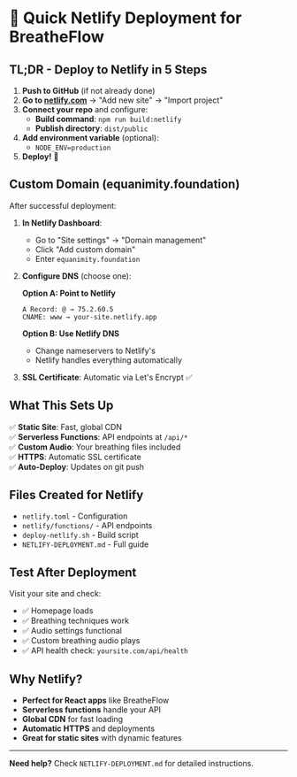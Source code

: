 # 🚀 Quick Netlify Deployment for BreatheFlow

## TL;DR - Deploy to Netlify in 5 Steps

1. **Push to GitHub** (if not already done)
2. **Go to [netlify.com](https://netlify.com)** → "Add new site" → "Import project"
3. **Connect your repo** and configure:
   - **Build command**: `npm run build:netlify`
   - **Publish directory**: `dist/public`
4. **Add environment variable** (optional):
   - `NODE_ENV=production`
5. **Deploy!** 🎉

## Custom Domain (equanimity.foundation)

After successful deployment:

1. **In Netlify Dashboard**:
   - Go to "Site settings" → "Domain management"
   - Click "Add custom domain"
   - Enter `equanimity.foundation`

2. **Configure DNS** (choose one):
   
   **Option A: Point to Netlify**
   ```
   A Record: @ → 75.2.60.5
   CNAME: www → your-site.netlify.app
   ```
   
   **Option B: Use Netlify DNS**
   - Change nameservers to Netlify's
   - Netlify handles everything automatically

3. **SSL Certificate**: Automatic via Let's Encrypt ✅

## What This Sets Up

✅ **Static Site**: Fast, global CDN  
✅ **Serverless Functions**: API endpoints at `/api/*`  
✅ **Custom Audio**: Your breathing files included  
✅ **HTTPS**: Automatic SSL certificate  
✅ **Auto-Deploy**: Updates on git push  

## Files Created for Netlify

- `netlify.toml` - Configuration
- `netlify/functions/` - API endpoints
- `deploy-netlify.sh` - Build script
- `NETLIFY-DEPLOYMENT.md` - Full guide

## Test After Deployment

Visit your site and check:
- ✅ Homepage loads
- ✅ Breathing techniques work  
- ✅ Audio settings functional
- ✅ Custom breathing audio plays
- ✅ API health check: `yoursite.com/api/health`

## Why Netlify?

- **Perfect for React apps** like BreatheFlow
- **Serverless functions** handle your API
- **Global CDN** for fast loading
- **Automatic HTTPS** and deployments
- **Great for static sites** with dynamic features

---

**Need help?** Check `NETLIFY-DEPLOYMENT.md` for detailed instructions.
